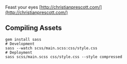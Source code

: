 Feast your eyes [http://christianprescott.com/](http://christianprescott.com/)

## Compiling Assets

```
gem install sass
# Development
sass --watch scss/main.scss:css/style.css
# Deployment
sass scss/main.scss css/style.css --style compressed
```
